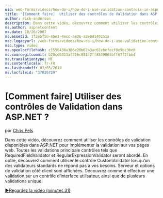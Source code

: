 ```yaml
---
uid: web-forms/videos/how-do-i/how-do-i-use-validation-controls-in-aspnet
title: '[Comment faire]  Utiliser des contrôles de Validation dans ASP.NET ? | Microsoft Docs'
author: rick-anderson
description: Dans cette vidéo, découvrez comment utiliser les contrôles de validation disponibles dans ASP.NET pour implémenter la validation sur vos pages web. Toutes les validations principales commandes par...
ms.author: aspnetcontent
ms.date: 10/26/2007
ms.assetid: 1f2e5f5b-8be1-4acc-ae36-a2e0d140251a
msc.legacyurl: /web-forms/videos/how-do-i/how-do-i-use-validation-controls-in-aspnet
msc.type: video
ms.openlocfilehash: c1556438a386e20b62a3ac02ebefecf0e9bc3be0
ms.sourcegitcommit: b28cd0313af316c051c2ff8549865bff67f2fbb4
ms.translationtype: MT
ms.contentlocale: fr-FR
ms.lasthandoff: 07/05/2018
ms.locfileid: "37826729"
---
```

<a name="how-do-i--use-validation-controls-in-aspnet"></a>[Comment faire]  Utiliser des contrôles de Validation dans ASP.NET ?
====================
par [Chris Pels](https://twitter.com/chrispels)

Dans cette vidéo, découvrez comment utiliser les contrôles de validation disponibles dans ASP.NET pour implémenter la validation sur vos pages web. Toutes les validations principale contrôles tels que RequiredFieldValidator et RegularExpressionValidator seront abordé. En outre, découvrez comment utiliser le contrôle CustomValidator lorsqu’un des validateurs standards ne répond pas à vos besoins. Serveur et options de validation côté client sont affichées. Découvrez comment effectuer une validation sur un contrôle d’interface utilisateur, ainsi que de plusieurs validations unique.

[&#9654;Regardez la vidéo (minutes 31)](https://channel9.msdn.com/Blogs/ASP-NET-Site-Videos/how-do-i-use-validation-controls-in-aspnet)
